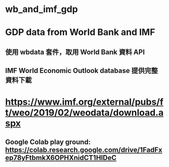 # wb_and_imf_gdp
# GDP data from World Bank and IMF

## 使用 wbdata 套件，取用 World Bank 資料 API

## IMF World Economic Outlook database 提供完整資料下載
# https://www.imf.org/external/pubs/ft/weo/2019/02/weodata/download.aspx

## Google Colab play ground: https://colab.research.google.com/drive/1FadFxep78yFtbmkX6OPHXnidCT1HIDeC

